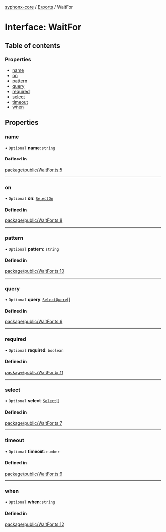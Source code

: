 [syphonx-core](../README.md) / [Exports](../modules.md) / WaitFor

# Interface: WaitFor

## Table of contents

### Properties

- [name](WaitFor.md#name)
- [on](WaitFor.md#on)
- [pattern](WaitFor.md#pattern)
- [query](WaitFor.md#query)
- [required](WaitFor.md#required)
- [select](WaitFor.md#select)
- [timeout](WaitFor.md#timeout)
- [when](WaitFor.md#when)

## Properties

### name

• `Optional` **name**: `string`

#### Defined in

[package/public/WaitFor.ts:5](https://github.com/dtempx/syphonx-core/blob/1f6e1bf/package/public/WaitFor.ts#L5)

___

### on

• `Optional` **on**: [`SelectOn`](../modules.md#selecton)

#### Defined in

[package/public/WaitFor.ts:8](https://github.com/dtempx/syphonx-core/blob/1f6e1bf/package/public/WaitFor.ts#L8)

___

### pattern

• `Optional` **pattern**: `string`

#### Defined in

[package/public/WaitFor.ts:10](https://github.com/dtempx/syphonx-core/blob/1f6e1bf/package/public/WaitFor.ts#L10)

___

### query

• `Optional` **query**: [`SelectQuery`](../modules.md#selectquery)[]

#### Defined in

[package/public/WaitFor.ts:6](https://github.com/dtempx/syphonx-core/blob/1f6e1bf/package/public/WaitFor.ts#L6)

___

### required

• `Optional` **required**: `boolean`

#### Defined in

[package/public/WaitFor.ts:11](https://github.com/dtempx/syphonx-core/blob/1f6e1bf/package/public/WaitFor.ts#L11)

___

### select

• `Optional` **select**: [`Select`](Select.md)[]

#### Defined in

[package/public/WaitFor.ts:7](https://github.com/dtempx/syphonx-core/blob/1f6e1bf/package/public/WaitFor.ts#L7)

___

### timeout

• `Optional` **timeout**: `number`

#### Defined in

[package/public/WaitFor.ts:9](https://github.com/dtempx/syphonx-core/blob/1f6e1bf/package/public/WaitFor.ts#L9)

___

### when

• `Optional` **when**: `string`

#### Defined in

[package/public/WaitFor.ts:12](https://github.com/dtempx/syphonx-core/blob/1f6e1bf/package/public/WaitFor.ts#L12)
